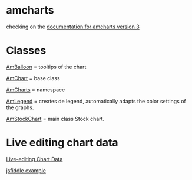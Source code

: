 # amcharts

checking on the [documentation for amcharts version 3]

# Classes

[AmBalloon] = tooltips of the chart

[AmChart] = base class

[AmCharts] = namespace

[AmLegend] = creates de legend, automatically adapts the color settings of the graphs.

[AmStockChart] = main class Stock chart.





[AmBalloon]:<https://docs.amcharts.com/3/javascriptstockchart/AmBalloon>
[AmChart]: <https://docs.amcharts.com/3/javascriptstockchart/AmChart>
[AmCharts]: <https://docs.amcharts.com/3/javascriptstockchart/AmCharts>
[AmLegend]: <https://docs.amcharts.com/3/javascriptstockchart/AmLegend>
[AmStockChart]: <https://docs.amcharts.com/3/javascriptstockchart/AmStockChart>


# Live editing chart data

[Live-editing Chart Data]

[jsfiddle example]

[Live-editing Chart Data]: <https://www.amcharts.com/kbase/live-editing-chart-data/>
[jsfiddle example]: <http://jsfiddle.net/amcharts/9uyAf/>


[documentation for amcharts version 3]:<https://docs.amcharts.com/3/>
